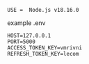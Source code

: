 ````
USE =  Node.js v18.16.0

````

example .env

```angular2html
HOST=127.0.0.1
PORT=5000
ACCESS_TOKEN_KEY=vmrivni
REFRESH_TOKEN_KEY=lecom
```

